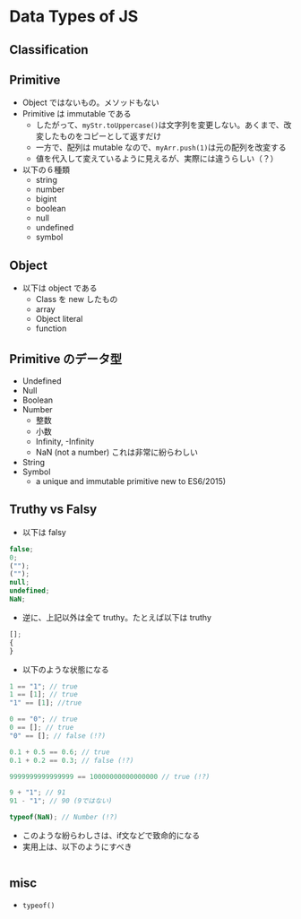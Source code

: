 # Data Types of JS

## Classification

## Primitive

- Object ではないもの。メソッドもない
- Primitive は immutable である
  - したがって、`myStr.toUppercase()`は文字列を変更しない。あくまで、改変したものをコピーとして返すだけ
  - 一方で、配列は mutable なので、`myArr.push(1)`は元の配列を改変する
  - 値を代入して変えているように見えるが、実際には違うらしい（？）
- 以下の６種類
  - string
  - number
  - bigint
  - boolean
  - null
  - undefined
  - symbol

## Object

- 以下は object である
  - Class を new したもの
  - array
  - Object literal
  - function

## Primitive のデータ型

- Undefined
- Null
- Boolean
- Number
  - 整数
  - 小数
  - Infinity, -Infinity
  - NaN (not a number) これは非常に紛らわしい
- String
- Symbol
  - a unique and immutable primitive new to ES6/2015)

## Truthy vs Falsy

- 以下は falsy

```js
false;
0;
("");
("");
null;
undefined;
NaN;
```

- 逆に、上記以外は全て truthy。たとえば以下は truthy

```js
[];
{
}
```

- 以下のような状態になる

```js
1 == "1"; // true
1 == [1]; // true
"1" == [1]; //true

0 == "0"; // true
0 == []; // true
"0" == []; // false (!?)

0.1 + 0.5 == 0.6; // true
0.1 + 0.2 == 0.3; // false (!?)

9999999999999999 == 10000000000000000 // true (!?)

9 + "1"; // 91
91 - "1"; // 90 (9ではない)

typeof(NaN); // Number (!?)
```

- このような紛らわしさは、if文などで致命的になる
- 実用上は、以下のようにすべき

```js


```


## misc

- `typeof()`
